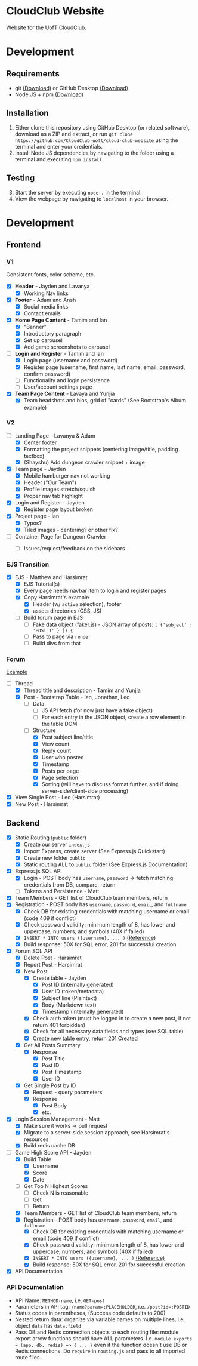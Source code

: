 # CloudClub Website
Website for the UofT CloudClub.

# Development

## Requirements

- git [(Download)](https://git-scm.com/downloads) or GitHub Desktop [(Download)](https://desktop.github.com/)
- Node.JS + npm [(Download)](https://nodejs.org/en/download/)

## Installation

1. Either clone this repository using GitHub Desktop (or related software), download as a ZIP and extract, or run `git clone https://github.com/CloudClub-uoft/cloud-club-website` using the terminal and enter your credentials.
2. Install Node.JS dependencies by navigating to the folder using a terminal and executing `npm install`.

## Testing

3. Start the server by executing `node .` in the terminal.
4. View the webpage by navigating to `localhost` in your browser.

# Development

## Frontend

### V1

Consistent fonts, color scheme, etc.

- [X] **Header** - Jayden and Lavanya
  - [X] Working Nav links
- [X] **Footer** - Adam and Ansh
  - [X] Social media links
  - [X] Contact emails
- [X] **Home Page Content** - Tamim and Ian
  - [X] "Banner"
  - [X] Introductory paragraph
  - [X] Set up carousel
  - [X] Add game screenshots to carousel
- [ ] **Login and Register** - Tamim and Ian
  - [X] Login page (username and password)
  - [X] Register page (username, first name, last name, email, password, confirm password)
  - [ ] Functionality and login persistence
  - [ ] User/account settings page
- [X] **Team Page Content** - Lavaya and Yunjia
  - [X] Team headshots and bios, grid of "cards" (See Bootstrap's Album example)

### V2
- [ ] Landing Page - Lavanya & Adam
  - [X] Center footer
  - [X] Formatting the project snippets (centering image/title, padding textbox)
  - [X] (Shayshu) Add dungeon crawler snippet + image
- [X] Team page - Jayden
  - [X] Mobile hamburger nav not working
  - [X] Header ("Our Team")
  - [X] Profile images stretch/squish
  - [X] Proper nav tab highlight
- [X] Login and Register - Jayden
  - [X] Register page layout broken
- [X] Project page - Ian
  - [X] Typos?
  - [X] Tiled images - centering? or other fix?
- [ ] Container Page for Dungeon Crawler
  - [ ] Issues/request/feedback on the sidebars


### EJS Transition
- [X] EJS - Matthew and Harsimrat
  - [X] EJS Tutorial(s)
  - [X] Every page needs navbar item to login and register pages
  - [X] Copy Harsimrat's example
    - [X] Header (w/ `active` selection), footer
    - [X] assets directories (CSS, JS)
  - [ ] Build forum page in EJS
    - [ ] Fake data object (faker.js) - JSON array of posts: `[ {'subject' : 'POST 1' } ]) {`
    - [ ] Pass to page via `render`
    - [ ] Build divs from that

### Forum

[Example](https://forums.technicpack.net/forum/7-off-topic-discussion/)

- [ ] Thread
  - [X] Thread title and description - Tamim and Yunjia
  - [X] Post - Bootstrap Table - Ian, Jonathan, Leo
    - [ ] Data
      - [ ] JS API fetch (for now just have a fake object)
      - [ ] For each entry in the JSON object, create a row element in the table DOM
    - [ ] Structure
      - [X] Post subject line/title
      - [X] View count
      - [X] Reply count
      - [X] User who posted
      - [X] Timestamp
      - [X] Posts per page
      - [X] Page selection
      - [X] Sorting (will have to discuss format further, and if doing server-side/client-side processing)
- [X] View Single Post - Leo (Harsimrat)
- [X] New Post - Harsimrat

## Backend

- [X] Static Routing (`public` folder)
  - [X] Create our server `index.js`
  - [X] Import Express, create server (See Express.js Quickstart)
  - [X] Create new folder `public`
  - [X] Static routing ALL to `public` folder (See Express.js Documentation)

- [X] Express.js SQL API
  - [X] Login - POST body has `username`, `password` -> fetch matching credentials from DB, compare, return
  - [ ] Tokens and Persistence - Matt
- [x] Team Members - GET list of CloudClub team members, return
- [x] Registration - POST body has `username`, `password`, `email`, and `fullname`
  - [x] Check DB for existing credentials with matching username or email (code 409 if conflict)
  - [x] Check password validity: minimum length of 8, has lower and uppercase, numbers, and symbols (40X if failed)
  - [x] `INSERT * INTO users ({username}, ... )` [(Reference)](https://www.w3schools.com/sql/sql_insert.asp)
  - [x] Build response: 50X for SQL error, 201 for successful creation
- [X] Forum SQL API
  - [X] Delete Post - Harsimrat
  - [X] Report Post - Harsimrat
  - [X] New Post
    - [X] Create table - Jayden
      - [X] Post ID (internally generated)
      - [X] User ID (token/metadata)
      - [X] Subject line (Plaintext)
      - [X] Body (Markdown text)
      - [X] Timestamp (internally generated)
    - [X] Check auth token (must be logged in to create a new post, if not return 401 forbidden)
    - [X] Check for all necessary data fields and types (see SQL table)
    - [X] Create new table entry, return 201 Created
  - [X] Get All Posts Summary
    - [X] Response
      - [X] Post Title
      - [X] Post ID
      - [X] Post Timestamp
      - [X] User ID
  - [X] Get Single Post by ID
    - [X] Request - query parameters
    - [X] Response
      - [X] Post Body
      - [X] etc.
- [X] Login Session Management - Matt
  - [X] Make sure it works -> pull request
  - [X] Migrate to a server-side session approach, see Harsimrat's resources
  - [X] Build redis cache DB
- [ ] Game High Score API - Jayden
  - [X] Build Table
    - [X] Username
    - [X] Score
    - [X] Date
  - [ ] Get Top N Highest Scores
    - [ ] Check N is reasonable
    - [ ] Get
    - [ ] Return
  - [x] Team Members - GET list of CloudClub team members, return
  - [x] Registration - POST body has `username`, `password`, `email`, and `fullname`
    - [x] Check DB for existing credentials with matching username or email (code 409 if conflict)
    - [x] Check password validity: minimum length of 8, has lower and uppercase, numbers, and symbols (40X if failed)
    - [x] `INSERT * INTO users ({username}, ... )` [(Reference)](https://www.w3schools.com/sql/sql_insert.asp)
    - [x] Build response: 50X for SQL error, 201 for successful creation
- [X] API Documentation

### API Documentation

- API Name: `METHOD-name`, i.e. `GET-post`
- Parameters in API tag: `/name?param=:PLACEHOLDER`, i.e. `/post?id=:POSTID`
- Status codes in parentheses, (Success code defaults to 200)
- Nested return data: organize via variable names on multiple lines, i.e. object `data` has `data.field`
- Pass DB and Redis connection objects to each routing file: module export arrow functions should have ALL parameters. I.e. `module.exports = (app, db, redis) => { ... }` even if the function doesn't use DB or Redis connections. Do `require` in `routing.js` and pass to all imported route files.
